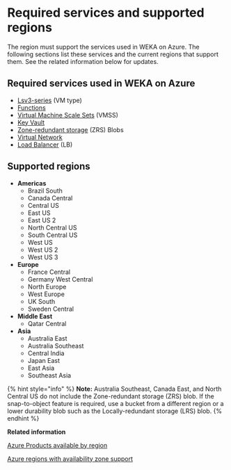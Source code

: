 # Required services and supported regions

The region must support the services used in WEKA on Azure. The following sections list these services and the current regions that support them. See the related information below for updates.

## Required services used in WEKA on Azure

* [Lsv3-series](https://learn.microsoft.com/en-us/azure/virtual-machines/lsv3-series) (VM type)
* [Functions](https://learn.microsoft.com/en-us/azure/azure-functions/)
* [Virtual Machine Scale Sets](https://learn.microsoft.com/en-us/azure/virtual-machine-scale-sets/) (VMSS)
* [Key Vault](https://learn.microsoft.com/en-us/azure/key-vault/general/)
* [Zone-redundant storage](https://learn.microsoft.com/en-us/azure/storage/common/storage-redundancy#zone-redundant-storage) (ZRS) Blobs
* [Virtual Network](https://learn.microsoft.com/en-us/azure/virtual-network/)
* [Load Balancer](https://learn.microsoft.com/en-us/azure/load-balancer/) (LB)

## Supported regions

* **Americas**
  * Brazil South
  * Canada Central
  * Central US
  * East US
  * East US 2
  * North Central US
  * South Central US
  * West US
  * West US 2
  * West US 3
* **Europe**
  * France Central
  * Germany West Central
  * North Europe
  * West Europe
  * UK South
  * Sweden Central
* **Middle East**
  * Qatar Central
* **Asia**
  * Australia East
  * Australia Southeast
  * Central India
  * Japan East
  * East Asia
  * Southeast Asia

{% hint style="info" %}
**Note:** Australia Southeast, Canada East, and North Central US do not include the Zone-redundant storage (ZRS) blob. If the snap-to-object feature is required, use a bucket from a different region or a lower durability blob such as the Locally-redundant storage (LRS) blob.
{% endhint %}



**Related information**

[Azure Products available by region](https://azure.microsoft.com/en-us/explore/global-infrastructure/products-by-region/?products=storage)

[Azure regions with availability zone support](https://learn.microsoft.com/en-us/azure/reliability/availability-zones-service-support#azure-regions-with-availability-zone-support)
